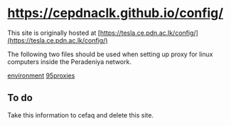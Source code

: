 # https://cepdnaclk.github.io/config/

This site is originally hosted at [https://tesla.ce.pdn.ac.lk/config/](https://tesla.ce.pdn.ac.lk/config/)

The following two files should be used when setting up proxy for linux computers inside the Peradeniya network.

[environment](environment)
[95proxies](95proxies)

## To do

Take this information to cefaq and delete this site.